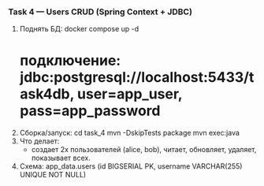 ### Task 4 — Users CRUD (Spring Context + JDBC)
1) Поднять БД:
   docker compose up -d
   # подключение: jdbc:postgresql://localhost:5433/task4db, user=app_user, pass=app_password
2) Сборка/запуск:
   cd task_4
   mvn -DskipTests package
   mvn exec:java
3) Что делает:
    - создает 2х пользователей (alice, bob), читает, обновляет, удаляет, показывает всех.
4) Схема:
   app_data.users (id BIGSERIAL PK, username VARCHAR(255) UNIQUE NOT NULL)
